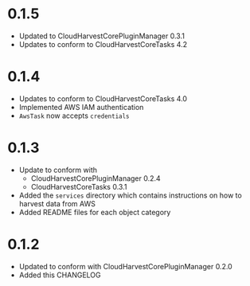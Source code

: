 # 0.1.5
- Updated to CloudHarvestCorePluginManager 0.3.1
- Updates to conform to CloudHarvestCoreTasks 4.2

# 0.1.4
- Updates to conform to CloudHarvestCoreTasks 4.0
- Implemented AWS IAM authentication
- `AwsTask` now accepts `credentials`

# 0.1.3
- Update to conform with 
  - CloudHarvestCorePluginManager 0.2.4
  - CloudHarvestCoreTasks 0.3.1
- Added the `services` directory which contains instructions on how to harvest data from AWS
- Added README files for each object category

# 0.1.2
- Updated to conform with CloudHarvestCorePluginManager 0.2.0
- Added this CHANGELOG
